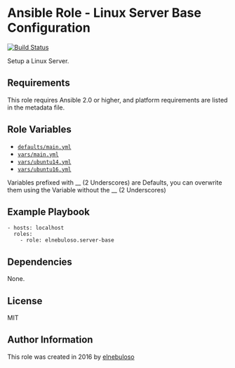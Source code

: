 # Ansible Role - Linux Server Base Configuration

[![Build Status](https://travis-ci.org/elnebuloso/ansible-role-server-base.svg?branch=master)](https://travis-ci.org/elnebuloso/ansible-role-server-base)

Setup a Linux Server.

## Requirements

This role requires Ansible 2.0 or higher, and platform requirements are listed in the metadata file.

## Role Variables

- [`defaults/main.yml`](https://github.com/elnebuloso/ansible-role-server-base/blob/master/defaults/main.yml)
- [`vars/main.yml`](https://github.com/elnebuloso/ansible-role-server-base/blob/master/vars/main.yml)
- [`vars/ubuntu14.yml`](https://github.com/elnebuloso/ansible-role-server-base/blob/master/vars/ubuntu14.yml)
- [`vars/ubuntu16.yml`](https://github.com/elnebuloso/ansible-role-server-base/blob/master/vars/ubuntu16.yml)

Variables prefixed with __ (2 Underscores) are Defaults, you can overwrite them using the Variable without the __ (2 Underscores)

## Example Playbook

```
- hosts: localhost
  roles:
    - role: elnebuloso.server-base
```

## Dependencies

None.

##  License

MIT

##  Author Information

This role was created in 2016 by [elnebuloso](https://github.com/elnebuloso/)